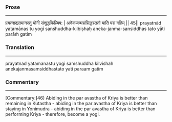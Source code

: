 ### Prose 
 --- 
प्रयत्नाद्यतमानस्तु योगी संशुद्धकिल्बिष: |
अनेकजन्मसंसिद्धस्ततो याति परां गतिम् || 45||
prayatnād yatamānas tu yogī sanśhuddha-kilbiṣhaḥ
aneka-janma-sansiddhas tato yāti parāṁ gatim

### Translation 
 --- 
prayatnad yatamanastu yogi samshuddha kilvishah anekajanmasamsiddhastato yati paraam gatim

### Commentary 
 --- 
[Commentary:]46) Abiding in the par avastha of Kriya is better than remaining in Kutastha - abiding in the par avastha of Kriya is better than staying in Yonimudra - abiding in the par avastha of Kriya is better than performing Kriya - therefore, become a yogi.